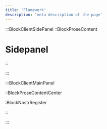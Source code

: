 ```yaml
---
title: 'Flamewerk'
description: 'meta description of the page'
---
```


:::BlockClientSidePanel
::BlockProseContent
# Sidepanel
::

:::

:::BlockClientMainPanel
    




::BlockProseContentCenter
  

:BlockNostrRegister


::


:::
